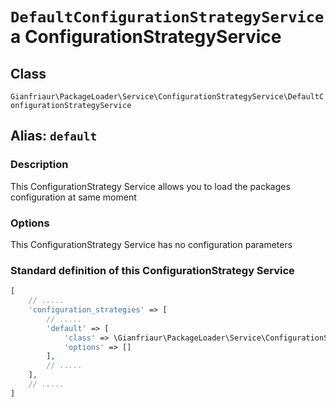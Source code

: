 # `DefaultConfigurationStrategyService` a ConfigurationStrategyService

## Class

`Gianfriaur\PackageLoader\Service\ConfigurationStrategyService\DefaultConfigurationStrategyService`

## Alias: `default`

### Description

This ConfigurationStrategy Service allows you to load the packages configuration at same moment 

### Options


This ConfigurationStrategy Service has no configuration parameters

### Standard definition of this ConfigurationStrategy Service

```PHP
[
    // .....
    'configuration_strategies' => [
        // .....
        'default' => [
            'class' => \Gianfriaur\PackageLoader\Service\ConfigurationStrategyService\DefaultConfigurationStrategyService::class,
            'options' => []
        ],
        // .....
    ],
    // .....
]
```
